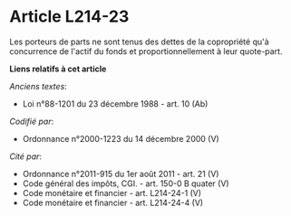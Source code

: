 # Article L214-23

Les porteurs de parts ne sont tenus des dettes de la copropriété qu'à concurrence de l'actif du fonds et proportionnellement
à leur quote-part.

**Liens relatifs à cet article**

_Anciens textes_:

  - Loi n°88-1201 du 23 décembre 1988 - art. 10 (Ab)

_Codifié par_:

  - Ordonnance n°2000-1223 du 14 décembre 2000 (V)

_Cité par_:

  - Ordonnance n°2011-915 du 1er août 2011 - art. 21 (V)
  - Code général des impôts, CGI. - art. 150-0 B quater (V)
  - Code monétaire et financier - art. L214-24-1 (V)
  - Code monétaire et financier - art. L214-24-4 (V)
